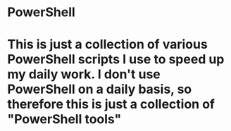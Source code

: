 # PowerShell
# This is just a collection of various PowerShell scripts I use to speed up my daily work. I don't use PowerShell on a daily basis, so therefore this is just a collection of "PowerShell tools"
